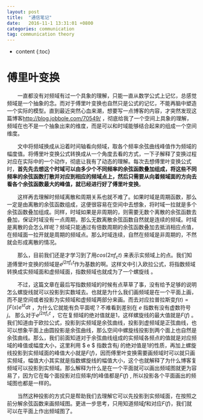 ```yaml
---
layout: post
title:  "通信笔记"
date:   2016-11-1 13:31:01 +0800
categories: communication
tag: communication theory
---
```


* content
{:toc}



# 傅里叶变换

　　一直都没有对频域有过一个具象的理解，只能一直从数学公式上记忆，总感觉频域是一个抽象的念。而对于傅里叶变换也自然只是公式的记忆，不能再脑中塑造一个实际的模型。直到最近突然心血来潮，想要写一点博客的内容，才突然发现这篇博客<http://blog.jobbole.com/70549/> ，彻底给我了一个空间上具象的理解，频域在也不是一个抽象出来的维度，而是可以和时域能够结合起来的组成一个空间维度。

　　文中将频域换成从沿着时间轴看向频域，取各个频率余弦曲线峰值作为频域的幅度值。将傅里叶变换公式转换成从一个角度去看的方式，一下子解释了变换过程对应在实际中的一个动作，彻底让我有了动态的理解。每次去想傅里叶变换公式时，**首先先去想这个时域可以由多少个不同频率的余弦函数叠加组成，将这些不同频率的余弦函数打散并对应到相应的频域点上，然后只需要从向着频域面的方向去看各个余弦函数最大的峰值，就已经进行好了傅里叶变换**。

　　这样再去理解时频域离散和周期关系也就不难了。如果时域是周期函数，那么一定是由离散的余弦函数组成，这便很容易在空间中去想象，将时域一拉就是多个余弦函数叠加组成。同样，时域如果是非周期的，则需要无数个离散的余弦函数去叠加，保证时域没有一点周期，那么无数离散余弦函数自然就是连续的频域。时域是离散的会怎么样呢？频域只能通过有倍数周期的余弦函数叠加去抵消相应点值，在频域面一拉开就是周期的频域点。那么时域连续，自然在频域是非周期的，不然就会形成离散的情况。

　　那么，目前我们还是才学习到了用$cos(2\pi f_ct)$ 来表示实频域上的点。我们知道傅里叶变换的频域是$e^{j2 \pi f_ct}$作为基数的啊。这样文中引入欧拉公式，将指数频域转换成实频域面和虚频域面，指数频域也就成为了一个螺旋线 。         

　　不过，这篇文章在最后写指数频域的时候有点草草了事，没有给予足够的说明怎么螺旋线就可以投影到实数域去。也就是为什么我们画频域是在一个平面上画，而不是空间或者投影为实频域和虚频域两部分来画。而去对应拉普拉斯变$f(t)=\int F(s)e^{st}dt$  ，为什么它就能有负平面呢？不难看到差别在 $e$ 指数有没有虚数符号$j$。 那么对于$e^{j2 \pi f_ct}$ ，它在复频域的绝对值就是1，这样螺旋线的最大值就是$F(f)$ 。我们知道由于欧拉公式，投影到实频域是余弦曲线，投影到虚频域是正弦曲线，也可以想象平面上由圆投影是余弦曲线，那么空间中螺旋线投影到两个面上也自然是余弦曲线。那么，我们前面知道对于余弦曲线组成的实频域各频点的值就是对应频域的峰值或幅度大小，这里利用 $ e $ 指数含有$j$ 的绝对值是1的性质，再加上螺旋线投影到实频域面的峰值大小就是$F(f)$，因而傅里叶变换需要画频域时可以就只画实频域，幅值大小其实就是指数螺旋线的幅值大小，这个也就解释了为什么博客复频域可以投影到实频域。那么解释为什么是在一个平面就可以画出频域图就更为容易了，因为它在每个面投影对应频率$f$的峰值都是$F(f)$ , 所以投影各个平面画出的频域图也都是一样的。

　　当然这种投影的方式只是帮助我们去理解它可以先投影到实频域面，在按照之前分解余弦函数来画频域图。更进一步思考，只用知道频域$f$和对应$F(f)$，我们就可以在平面上作出频域图了。